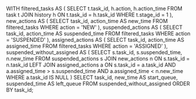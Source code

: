 WITH filtered_tasks AS (
    SELECT 
        t.task_id,
        h.action,
        h.action_time
    FROM 
        task t
    JOIN 
        history h ON t.task_id = h.task_id
    WHERE 
        t.stage_id = 1
),
new_actions AS (
    SELECT 
        task_id,
        action_time AS new_time
    FROM 
        filtered_tasks
    WHERE 
        action = 'NEW'
),
suspended_actions AS (
    SELECT 
        task_id,
        action_time AS suspended_time
    FROM 
        filtered_tasks
    WHERE 
        action = 'SUSPENDED'
),
assigned_actions AS (
    SELECT 
        task_id,
        action_time AS assigned_time
    FROM 
        filtered_tasks
    WHERE 
        action = 'ASSIGNED'
),
suspended_without_assigned AS (
    SELECT 
        s.task_id,
        s.suspended_time,
        n.new_time
    FROM 
        suspended_actions s
    JOIN 
        new_actions n ON s.task_id = n.task_id
    LEFT JOIN 
        assigned_actions a ON s.task_id = a.task_id 
        AND a.assigned_time > s.suspended_time 
        AND a.assigned_time < n.new_time
    WHERE 
        a.task_id IS NULL
)
SELECT 
    task_id,
    new_time AS start_queue,
    suspended_time AS left_queue
FROM 
    suspended_without_assigned
ORDER BY 
    task_id;
